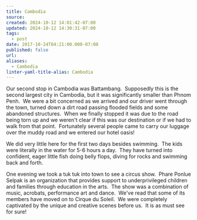 ```yaml
---
title: Cambodia
source: 
created: 2024-10-12 14:01:42-07:00
updated: 2024-10-12 14:30:31-07:00
tags:
  - post
date: 2017-10-24T04:21:00.000-07:00
published: false
url: 
aliases:
  - Cambodia
linter-yaml-title-alias: Cambodia
---
```


Our second stop in Cambodia was Battambang.  Supposedly this is the second largest city in Cambodia, but it was significantly smaller than Phnom Penh.  We were a bit concerned as we arrived and our driver went through the town, turned down a dirt road passing flooded fields and some abandoned structures.  When we finally stopped it was due to the road being torn up and we weren't clear if this was our destination or if we had to walk from that point.  Fortunately several people came to carry our luggage over the muddy road and we entered our hotel oasis!

We did very little here for the first two days besides swimming.  The kids were literally in the water for 5-6 hours a day.  They have turned into confident, eager little fish doing belly flops, diving for rocks and swimming back and forth.

One evening we took a tuk tuk into town to see a circus show.  Phare Ponlue Selpak is an organization that provides support to underprivileged children and families through education in the arts.  The show was a combination of music, acrobats, performance art and dance.  We've read that some of its members have moved on to Cirque du Soleil.  We were completely captivated by the unique and creative scenes before us.  It is as must see for sure!